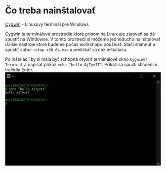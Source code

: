 # Čo treba nainštalovať
[Cygwin](https://cygwin.com/install.html) - Linuxový terminál pre Windows

Cygwin je terminálové prostredie ktoré pripomína Linux ale zároveň sa dá spustiť na Windowse.
V tomto prostredí si môžeme jednoducho nainštalovať ďalšie nástroje ktoré budeme počas workshopu používať.
Stačí stiahnuť a spustiť súbor `setup-x86_64.exe` a preklikať sa cez inštaláciu.

Po inštalácií by si mala byť schopná otvoriť terminálové okno `Cygwin64 Terminal` a napísať príkaz `echo "hello AjTyvIT"`.
Príkaz sa spustí stlačením tračidla Enter.
![echo](../images/terminal_echo.jpg)